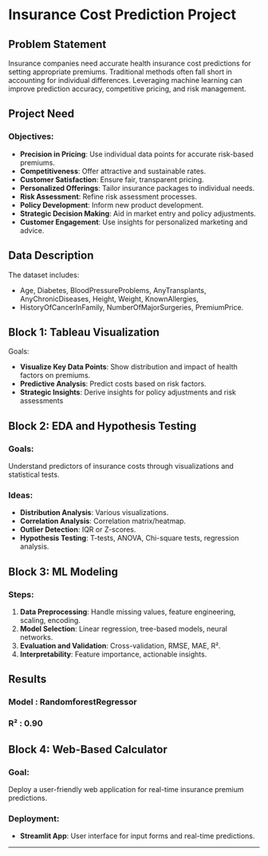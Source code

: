 # Insurance Cost Prediction Project

## Problem Statement
Insurance companies need accurate health insurance cost predictions for setting appropriate premiums. 
Traditional methods often fall short in accounting for individual differences. Leveraging machine learning can improve prediction accuracy,
competitive pricing, and risk management.

## Project Need
### Objectives:
- **Precision in Pricing**: Use individual data points for accurate risk-based premiums.
- **Competitiveness**: Offer attractive and sustainable rates.
- **Customer Satisfaction**: Ensure fair, transparent pricing.
- **Personalized Offerings**: Tailor insurance packages to individual needs.
- **Risk Assessment**: Refine risk assessment processes.
- **Policy Development**: Inform new product development.
- **Strategic Decision Making**: Aid in market entry and policy adjustments.
- **Customer Engagement**: Use insights for personalized marketing and advice.

## Data Description
The dataset includes:
- Age, Diabetes, BloodPressureProblems, AnyTransplants, AnyChronicDiseases, Height, Weight, KnownAllergies,
- HistoryOfCancerInFamily, NumberOfMajorSurgeries, PremiumPrice.

## Block 1: Tableau Visualization
  Goals:
- **Visualize Key Data Points**: Show distribution and impact of health factors on premiums.
- **Predictive Analysis**: Predict costs based on risk factors.
- **Strategic Insights**: Derive insights for policy adjustments and risk assessments

## Block 2: EDA and Hypothesis Testing
### Goals:
Understand predictors of insurance costs through visualizations and statistical tests.

### Ideas:
- **Distribution Analysis**: Various visualizations.
- **Correlation Analysis**: Correlation matrix/heatmap.
- **Outlier Detection**: IQR or Z-scores.
- **Hypothesis Testing**: T-tests, ANOVA, Chi-square tests, regression analysis.

## Block 3: ML Modeling
### Steps:
1. **Data Preprocessing**: Handle missing values, feature engineering, scaling, encoding.
2. **Model Selection**: Linear regression, tree-based models, neural networks.
3. **Evaluation and Validation**: Cross-validation, RMSE, MAE, R².
4. **Interpretability**: Feature importance, actionable insights.

## Results 
### Model : RandomforestRegressor 
### R² : 0.90


## Block 4: Web-Based Calculator
### Goal:
Deploy a user-friendly web application for real-time insurance premium predictions.

### Deployment:
- **Streamlit App**: User interface for input forms and real-time predictions.

---

